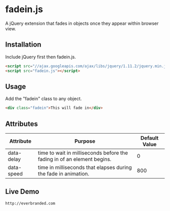 # fadein.js
A jQuery extension that fades in objects once they appear within browser view.

## Installation
Include jQuery first then fadein.js.
```html
<script src="//ajax.googleapis.com/ajax/libs/jquery/1.11.2/jquery.min.js"></script>
<script src="fadein.js"></script>
```

## Usage
Add the "fadein" class to any object.
```html
<div class="fadein">This will fade in</div>
```

## Attributes
| Attribute   | Purpose                                                                  | Default Value |
| ----------- |------------------------------------------------------------------------- | --------------|
| data-delay  | time to wait in milliseconds before the fading in of an element begins.  | 0             |
| data-speed  | time in milliseconds that elapses during the fade in animation.          | 800           |

## Live Demo
```html
http://everbranded.com
```


